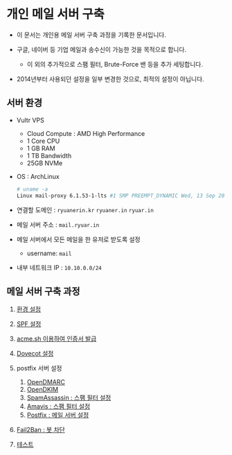# 개인 메일 서버 구축

- 이 문서는 개인용 메일 서버 구축 과정을 기록한 문서입니다.

- 구글, 네이버 등 기업 메일과 송수신이 가능한 것을 목적으로 합니다.

    - 이 외의 추가적으로 스팸 필터, Brute-Force 밴 등을 추가 세팅합니다.

- 2014년부터 사용되던 설정을 일부 변경한 것으로, 최적의 설정이 아닙니다.

## 서버 환경

- Vultr VPS

    - Cloud Compute : AMD High Performance
    - 1 Core CPU
    - 1 GB RAM
    - 1 TB Bandwidth
    - 25GB NVMe

- OS : ArchLinux

    ```sh
    # uname -a
    Linux mail-proxy 6.1.53-1-lts #1 SMP PREEMPT_DYNAMIC Wed, 13 Sep 2023 09:32:00 +0000 x86_64 GNU/Linux
    ```

- 연결할 도메인 : `ryuanerin.kr` `ryuaner.in` `ryuar.in`

- 메일 서버 주소 : `mail.ryuar.in`

- 메일 서버에서 모든 메일을 한 유저로 받도록 설정
    - username: `mail`

- 내부 네트워크 IP : `10.10.0.0/24`

## 메일 서버 구축 과정

1. [환경 설정](00-prepair.md)

1. [SPF 설정](01-spf.md)

1. [acme.sh 이용하여 인증서 발급](10-acme.sh.md)

1. [Dovecot 설정](20-dovecot.md)

1. postfix 서버 설정

    1. [OpenDMARC](20-opendmarc.md)
    1. [OpenDKIM](21-opendkim.md)
    1. [SpamAssassin : 스팸 필터 설정](32-spamassassin.md)
    1. [Amavis : 스팸 필터 설정](38-amavisd.md)
    1. [Postfix : 메일 서버 설정](39-postfix.md)

1. [Fail2Ban : 봇 차단](40-fail2ban.md)

1. [테스트](50-test.md)

